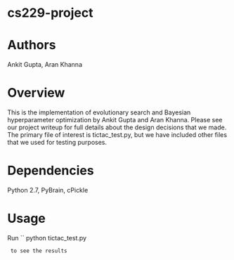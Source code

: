 # cs229-project
# Authors
Ankit Gupta, Aran Khanna

# Overview
This is the implementation of evolutionary search and Bayesian hyperparameter optimization by Ankit Gupta and Aran Khanna. Please see our project writeup for full details about the design decisions that we made. The primary file of interest is tictac_test.py, but we have included other files that we used for testing purposes.

# Dependencies
Python 2.7, PyBrain, cPickle

# Usage
Run 
``
python tictac_test.py
```
 to see the results

